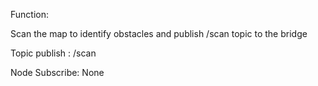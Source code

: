 Function:

Scan the map to identify obstacles and publish /scan topic to the bridge

Topic publish : /scan

Node Subscribe: None
